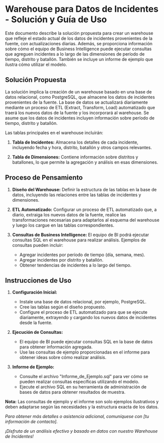 # Warehouse para Datos de Incidentes - Solución y Guía de Uso

Este documento describe la solución propuesta para crear un warehouse
que refleje el estado actual de los datos de incidentes provenientes
de la fuente, con actualizaciones diarias. Además, se proporciona
información sobre cómo el equipo de Business Intelligence puede
ejecutar consultas que agreguen incidentes a lo largo de las
dimensiones de período de tiempo, distrito y batallón. También se
incluye un informe de ejemplo que ilustra cómo utilizar el modelo.

## Solución Propuesta

La solución implica la creación de un warehouse basado en una base de
datos relacional, como PostgreSQL, que almacene los datos de
incidentes provenientes de la fuente. La base de datos se actualizará
diariamente mediante un proceso de ETL (Extract, Transform, Load)
automatizado que traerá los nuevos datos de la fuente y los
incorporará al warehouse. Se asume que los datos de incidentes
incluyen información sobre período de tiempo, distrito y batallón.

Las tablas principales en el warehouse incluirán:

1. **Tabla de Incidentes:** Almacena los detalles de cada incidente,
incluyendo fecha y hora, distrito, batallón y otros campos relevantes.

2. **Tabla de Dimensiones:** Contiene información sobre distritos y
batallones, lo que permite la agregación y análisis en esas
dimensiones.

## Proceso de Pensamiento

1. **Diseño del Warehouse:** Definir la estructura de las tablas en la
base de datos, incluyendo las relaciones entre las tablas de
incidentes y dimensiones.

2. **ETL Automatizado:** Configurar un proceso de ETL automatizado
que, a diario, extraiga los nuevos datos de la fuente, realice las
transformaciones necesarias para adaptarlos al esquema del warehouse y
luego los cargue en las tablas correspondientes.

3. **Consultas de Business Intelligence:** El equipo de BI podrá
ejecutar consultas SQL en el warehouse para realizar análisis.
Ejemplos de consultas pueden incluir:
   - Agregar incidentes por período de tiempo (día, semana, mes).
   - Agregar incidentes por distrito y batallón.
   - Obtener tendencias de incidentes a lo largo del tiempo.

## Instrucciones de Uso

1. **Configuración Inicial:**
   - Instale una base de datos relacional, por ejemplo, PostgreSQL.
   - Cree las tablas según el diseño propuesto.
   - Configure el proceso de ETL automatizado para que se ejecute
diariamente, extrayendo y cargando los nuevos datos de incidentes
desde la fuente.

2. **Ejecución de Consultas:**
   - El equipo de BI puede ejecutar consultas SQL en la base de datos
para obtener información agregada.
   - Use las consultas de ejemplo proporcionadas en el informe para
obtener ideas sobre cómo realizar análisis.

3. **Informe de Ejemplo:**
   - Consulte el archivo "Informe_de_Ejemplo.sql" para ver cómo se
pueden realizar consultas específicas utilizando el modelo.
   - Ejecute el archivo SQL en su herramienta de administración de
bases de datos para obtener resultados de muestra.

**Nota:** Las consultas de ejemplo y el informe son solo ejemplos
ilustrativos y deben adaptarse según las necesidades y la estructura
exacta de los datos.

*Para obtener más detalles o asistencia adicional, comuníquese con [tu
información de contacto].*

*¡Disfruta de un análisis efectivo y basado en datos con nuestro
Warehouse de Incidentes!*